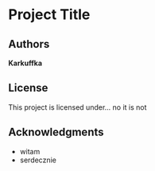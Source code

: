 # Project Title


## Authors

**Karkuffka**

## License

This project is licensed under... no it is not

## Acknowledgments

* witam
* serdecznie
